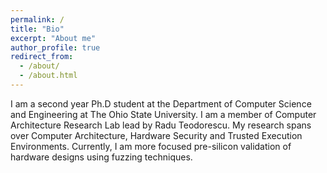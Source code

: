 ```yaml
---
permalink: /
title: "Bio"
excerpt: "About me"
author_profile: true
redirect_from: 
  - /about/
  - /about.html
---
```


I am a second year Ph.D student at the Department of Computer Science and Engineering at The Ohio State University. I am a member of Computer Architecture Research Lab lead by Radu Teodorescu. My research spans over Computer Architecture, Hardware Security and Trusted Execution Environments. Currently, I am more focused pre-silicon validation of hardware designs using fuzzing techniques. 
